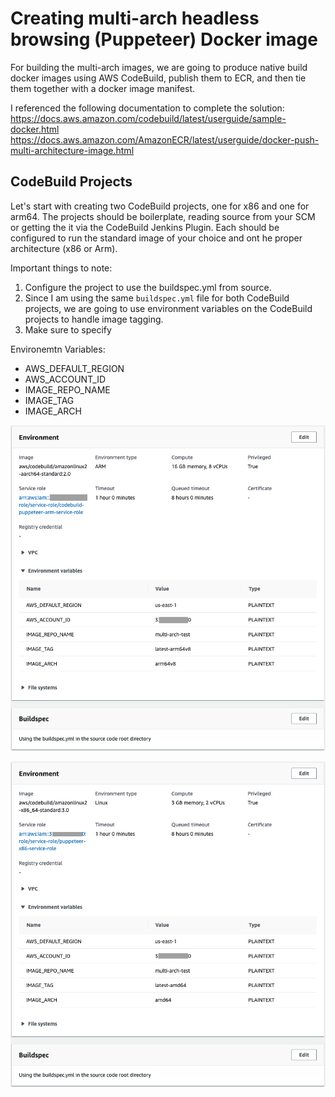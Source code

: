 # Creating multi-arch headless browsing (Puppeteer) Docker image
For building the multi-arch images, we are going to produce native build docker images using AWS CodeBuild, publish them to ECR, and then tie them together with a docker image manifest.

I referenced the following documentation to complete the solution:
https://docs.aws.amazon.com/codebuild/latest/userguide/sample-docker.html
https://docs.aws.amazon.com/AmazonECR/latest/userguide/docker-push-multi-architecture-image.html

## CodeBuild Projects
Let's start with creating two CodeBuild projects, one for x86 and one for arm64. The projects should be boilerplate, reading source from your SCM or getting the it via the CodeBuild Jenkins Plugin. Each should be configured to run the standard image of your choice and ont he proper architecture (x86 or Arm).

Important things to note: 

1. Configure the project to use the buildspec.yml from source.
2. Since I am using the same `buildspec.yml` file for both CodeBuild projects, we are going to use environment variables on the CodeBuild projects to handle image tagging.
3. Make sure to specify 

Environemtn Variables:
- AWS_DEFAULT_REGION
- AWS_ACCOUNT_ID
- IMAGE_REPO_NAME
- IMAGE_TAG
- IMAGE_ARCH

![Image of ARM Project](images/Figure1.png)

![Image of x86 Project](images/Figure2.png)